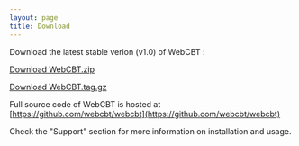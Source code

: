 ```yaml
---
layout: page
title: Download
---
```


Download the latest stable verion (v1.0) of WebCBT :

[Download WebCBT.zip](https://github.com/webcbt/webcbt/releases/download/v1.0/webcbt-v1.0.zip)

[Download WebCBT.tag.gz](https://github.com/webcbt/webcbt/releases/download/v1.0/webcbt-v1.0.tar.gz)

Full source code of WebCBT is hosted at [https://github.com/webcbt/webcbt](https://github.com/webcbt/webcbt)

Check the "Support" section for more information on installation and usage.
